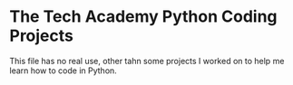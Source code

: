 # The Tech Academy Python Coding Projects
 
This file has no real use, other tahn some projects I worked on to help me learn how to code in Python. 
